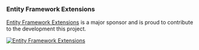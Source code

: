 ### Entity Framework Extensions

[Entity Framework Extensions](https://entityframework-extensions.net/?utm_source=simoncropp&utm_medium=Verify.OpenXML) is a major sponsor and is proud to contribute to the development this project.

[![Entity Framework Extensions](https://raw.githubusercontent.com/VerifyTests/Verify.OpenXML/refs/heads/main/docs/zzz.png)](https://entityframework-extensions.net/?utm_source=simoncropp&utm_medium=Verify.OpenXML)